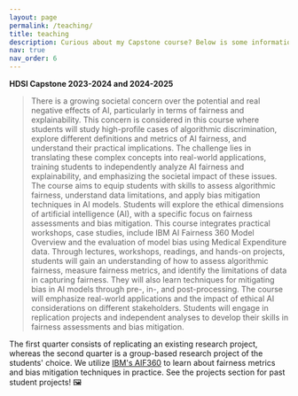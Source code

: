 ```yaml
---
layout: page
permalink: /teaching/
title: teaching
description: Curious about my Capstone course? Below is some information about it!
nav: true
nav_order: 6
---
```


**HDSI Capstone 2023-2024 and 2024-2025**

> There is a growing societal concern over the potential and real negative effects of AI, particularly in terms of fairness and explainability. This concern is considered in this course where students will study high-profile cases of algorithmic discrimination, explore different definitions and metrics of AI fairness, and understand their practical implications. The challenge lies in translating these complex concepts into real-world applications, training students to independently analyze AI fairness and explainability, and emphasizing the societal impact of these issues. The course aims to equip students with skills to assess algorithmic fairness, understand data limitations, and apply bias mitigation techniques in AI models. Students will explore the ethical dimensions of artificial intelligence (AI), with a specific focus on fairness assessments and bias mitigation. This course integrates practical workshops, case studies, include IBM AI Fairness 360 Model Overview and the evaluation of model bias using Medical Expenditure data. Through lectures, workshops, readings, and hands-on projects, students will gain an understanding of how to assess algorithmic fairness, measure fairness metrics, and identify the limitations of data in capturing fairness. They will also learn techniques for mitigating bias in AI models through pre-, in-, and post-processing. The course will emphasize real-world applications and the impact of ethical AI considerations on different stakeholders. Students will engage in replication projects and independent analyses to develop their skills in fairness assessments and bias mitigation.

The first quarter consists of replicating an existing research project, whereas the second quarter is a group-based research project of the students' choice. We utilize [IBM's AIF360](https://aif360.res.ibm.com/) to learn about fairness metrics and bias mitigation techniques in practice. See the projects section for past student projects! 🖼️
